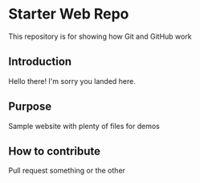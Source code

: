 # Starter Web Repo

This repository is for showing how Git and GitHub work

## Introduction

Hello there!
I'm sorry you landed here.


## Purpose

Sample website with plenty of files for demos

## How to contribute

Pull request something or the other
